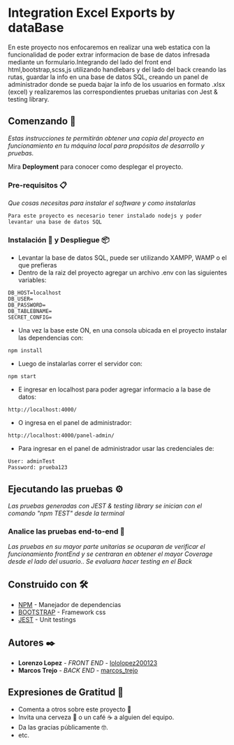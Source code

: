 # Integration Excel Exports by dataBase

En este proyecto nos enfocaremos en realizar una web estatica con la funcionalidad de poder extrar informacion de base de datos infresada mediante un formulario.Integrando del lado del front end html,bootstrap,scss,js utilizando handlebars y del lado del back creando las rutas, guardar la info en una base de datos SQL, creando un panel de administrador donde se pueda bajar la info de los usuarios en formato .xlsx (excel) y realizaremos las correspondientes pruebas unitarias con Jest & testing library.

## Comenzando 🚀

_Estas instrucciones te permitirán obtener una copia del proyecto en funcionamiento en tu máquina local para propósitos de desarrollo y pruebas._

Mira **Deployment** para conocer como desplegar el proyecto.


### Pre-requisitos 📋

_Que cosas necesitas para instalar el software y como instalarlas_

```
Para este proyecto es necesario tener instalado nodejs y poder levantar una base de datos SQL
```

### Instalación 🔧 y Despliegue 📦

- Levantar la base de datos SQL, puede ser utilizando XAMPP, WAMP o el que prefieras
- Dentro de la raiz del proyecto agregar un archivo .env con las siguientes variables:

```
DB_HOST=localhost
DB_USER=
DB_PASSWORD=
DB_TABLEBNAME=
SECRET_CONFIG=
```
- Una vez la base este ON, en una consola ubicada en el proyecto instalar las dependencias con:
```
npm install
```
- Luego de instalarlas correr el servidor con:
```
npm start
```
- E ingresar en localhost para poder agregar informacio a la base de datos:
```
http://localhost:4000/
```
- O ingresa en el panel de administrador: 
```
http://localhost:4000/panel-admin/
```
- Para ingresar en el panel de administrador usar las credenciales de:
```
User: adminTest
Password: prueba123
```



## Ejecutando las pruebas ⚙️

_Las pruebas generadas con JEST & testing library se inician con el comando "npm TEST" desde la terminal_

### Analice las pruebas end-to-end 🔩

_Las pruebas en su mayor parte unitarias se ocuparan de verificar el funcionamiento frontEnd y se centraran en obtener el mayor Coverage desde el lado del usuario.. Se evaluara hacer testing en el Back_


## Construido con 🛠️

* [NPM](https://www.npmjs.com/) - Manejador de dependencias
* [BOOTSTRAP](https://getbootstrap.com/docs/4.1/getting-started/introduction/) - Framework css
* [JEST]() - Unit testings


## Autores ✒️


* **Lorenzo Lopez** - *FRONT END* - [lololopez200123](https://github.com/lololopez200123)
* **Marcos Trejo** - *BACK END* - [marcos_trejo](https://github.com/marcostrejo2644)


## Expresiones de Gratitud 🎁

* Comenta a otros sobre este proyecto 📢
* Invita una cerveza 🍺 o un café ☕ a alguien del equipo. 
* Da las gracias públicamente 🤓.
* etc.

